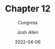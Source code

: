 ---
author: Josh Allen
date: "2022-04-06"
date_end: "2022-04-07"
draft: false
event: Pols 1101
featured: 
layout: single
links:
- icon: door-open
  icon_pack: fas
  name: Class 1
  url: "slides/Congress/congress.html"
- icon: door-open
  icon_pack: fas
  name: Class 2
  url: "slides/Congress/congress_tues.html"
show_post_time: false
subtitle: Congress
title: Chapter 12
---